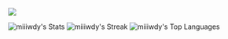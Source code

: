 <div align="center">

</div>

<div align="left">

[![](https://visitcount.itsvg.in/api?id=miiiwdy&icon=8&color=2)](https://visitcount.itsvg.in)

</div>

  ![miiiwdy's Stats](https://github-readme-stats.vercel.app/api?username=miiiwdy&theme=vue-dark&show_icons=true&hide_border=true&count_private=true)
  ![miiiwdy's Streak](https://github-readme-streak-stats.herokuapp.com/?user=miiiwdy&theme=vue-dark&hide_border=true)
  ![miiiwdy's Top Languages](https://github-readme-stats.vercel.app/api/top-langs/?username=miiiwdy&theme=vue-dark&show_icons=true&hide_border=true&layout=compact)
